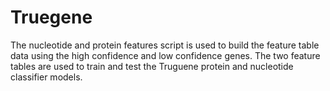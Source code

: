 # Truegene

The nucleotide and protein features script is used to build the feature table data using the high confidence and low confidence genes. The two feature tables are used to train and test the Truguene protein and nucleotide classifier models.
